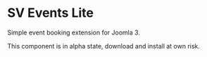# SV Events Lite
Simple event booking extension for Joomla 3.

This component is in alpha state, download and install at own risk.
